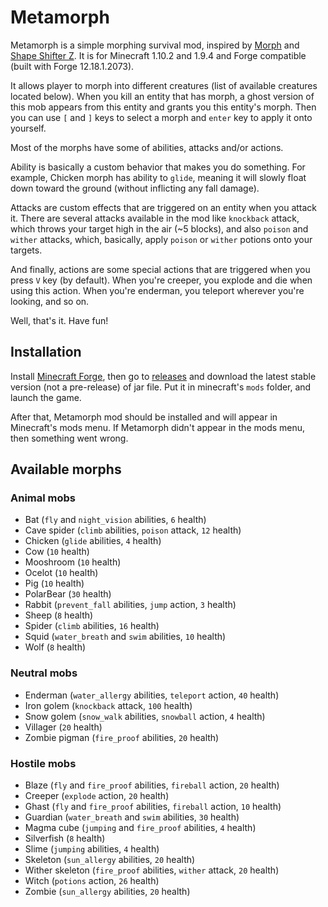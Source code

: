 # Metamorph

Metamorph is a simple morphing survival mod, inspired by 
[Morph](https://github.com/iChun/Morph) and 
[Shape Shifter Z](http://www.planetminecraft.com/mod/shape-shifter-1736589/). 
It is for Minecraft 1.10.2 and 1.9.4 and Forge compatible (built with Forge 
12.18.1.2073). 

It allows player to morph into different creatures (list of available creatures 
located below). When you kill an entity that has morph, a ghost version of this 
mob appears from this entity and grants you this entity's morph. Then you can 
use `[` and `]` keys to select a morph and `enter` key to apply it onto 
yourself.

Most of the morphs have some of abilities, attacks and/or actions. 

Ability is basically a custom behavior that makes you do something. For example, 
Chicken morph has ability to `glide`, meaning it will slowly float down toward 
the ground (without inflicting any fall damage).

Attacks are custom effects that are triggered on an entity when you attack it. 
There are several attacks available in the mod like `knockback` attack, which 
throws your target high in the air (~5 blocks), and also `poison` and `wither` 
attacks, which, basically, apply `poison` or `wither` potions onto your targets. 

And finally, actions are some special actions that are triggered when you press 
`V` key (by default). When you're creeper, you explode and die when using this 
action. When you're enderman, you teleport wherever you're looking, and so on.

Well, that's it. Have fun!

## Installation 

Install [Minecraft Forge](http://files.minecraftforge.net/), then go to 
[releases](https://github.com/mchorse/metamorph/releases) and download the 
latest stable version (not a pre-release) of jar file. Put it in minecraft's `mods` 
folder, and launch the game. 

After that, Metamorph mod should be installed and will appear in Minecraft's 
mods menu. If Metamorph didn't appear in the mods menu, then something went 
wrong.

## Available morphs

### Animal mobs

* Bat (`fly` and `night_vision` abilities, `6` health)
* Cave spider (`climb` abilities, `poison` attack, `12` health)
* Chicken (`glide` abilities, `4` health)
* Cow (`10` health)
* Mooshroom (`10` health)
* Ocelot (`10` health)
* Pig (`10` health)
* PolarBear (`30` health)
* Rabbit (`prevent_fall` abilities, `jump` action, `3` health)
* Sheep (`8` health)
* Spider (`climb` abilities, `16` health)
* Squid (`water_breath` and `swim` abilities, `10` health)
* Wolf (`8` health)

### Neutral mobs

* Enderman (`water_allergy` abilities, `teleport` action, `40` health)
* Iron golem (`knockback` attack, `100` health)
* Snow golem (`snow_walk` abilities, `snowball` action, `4` health)
* Villager (`20` health)
* Zombie pigman (`fire_proof` abilities, `20` health)

### Hostile mobs

* Blaze (`fly` and `fire_proof` abilities, `fireball` action, `20` health)
* Creeper (`explode` action, `20` health)
* Ghast (`fly` and `fire_proof` abilities, `fireball` action, `10` health)
* Guardian (`water_breath` and `swim` abilities, `30` health)
* Magma cube (`jumping` and `fire_proof` abilities, `4` health)
* Silverfish (`8` health)
* Slime (`jumping` abilities, `4` health)
* Skeleton (`sun_allergy` abilities, `20` health)
* Wither skeleton (`fire_proof` abilities, `wither` attack, `20` health)
* Witch (`potions` action, `26` health)
* Zombie (`sun_allergy` abilities, `20` health)